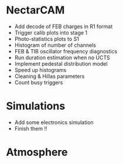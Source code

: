 # NectarCAM

* Add decode of FEB charges in R1 format
* Trigger calib plots into stage 1
* Photo-statistics plots to S1
* Histogram of number of channels
* FEB & TIB oscillator frequency diagnostics
* Run duration estimation when no UCTS
* Implement pedestal distribution model
* Speed up histograms
* Cleaning & Hillas parameters
* Count busy triggers

# Simulations

* Add some electronics simulation
* Finish them !!

# Atmosphere
